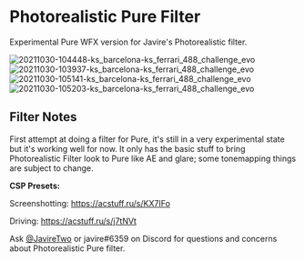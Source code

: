 # Photorealistic Pure Filter
Experimental Pure WFX version for Javire's Photorealistic filter.

![20211030-104448-ks_barcelona-ks_ferrari_488_challenge_evo](https://user-images.githubusercontent.com/90503800/139542031-bc909634-07cd-4c24-95d6-5c2a0196f490.png)
![20211030-103937-ks_barcelona-ks_ferrari_488_challenge_evo](https://user-images.githubusercontent.com/90503800/139542027-c6f4b57a-79cb-4a98-89f0-1213139be5cc.png)
![20211030-105141-ks_barcelona-ks_ferrari_488_challenge_evo](https://user-images.githubusercontent.com/90503800/139542029-c50bccb0-38fe-42f7-a958-c217fd48c488.png)
![20211030-105203-ks_barcelona-ks_ferrari_488_challenge_evo](https://user-images.githubusercontent.com/90503800/139542025-768df426-08fa-4b42-ac4c-e6b45fc70400.png)

## Filter Notes
First attempt at doing a filter for Pure, it's still in a very experimental state but it's working well for now. It only has the basic stuff to bring Photorealistic Filter look to Pure like AE and glare; some tonemapping things are subject to change.

**CSP Presets:**

Screenshotting: https://acstuff.ru/s/KX7IFo

Driving: https://acstuff.ru/s/j7tNVt

Ask [@JavireTwo](https://github.com/JavireTwo) or javire#6359 on Discord for questions and concerns about Photorealistic Pure filter.